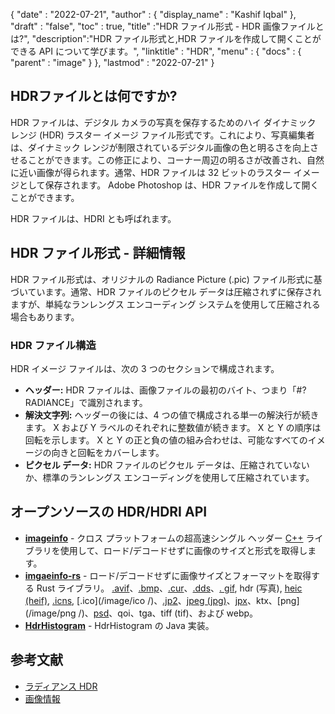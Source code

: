 {
  "date" : "2022-07-21",
  "author" : {
    "display_name" : "Kashif Iqbal"
},
  "draft" : "false",
  "toc" : true,
  "title" :"HDR ファイル形式 - HDR 画像ファイルとは?",
  "description":"HDR ファイル形式と,HDR ファイルを作成して開くことができる API について学びます。",
  "linktitle" : "HDR",
  "menu" : {
    "docs" : {
      "parent" : "image"
}
},
  "lastmod" : "2022-07-21"
}

## HDRファイルとは何ですか?

HDR ファイルは、デジタル カメラの写真を保存するためのハイ ダイナミック レンジ (HDR) ラスター イメージ ファイル形式です。これにより、写真編集者は、ダイナミック レンジが制限されているデジタル画像の色と明るさを向上させることができます。この修正により、コーナー周辺の明るさが改善され、自然に近い画像が得られます。通常、HDR ファイルは 32 ビットのラスター イメージとして保存されます。 Adobe Photoshop は、HDR ファイルを作成して開くことができます。

HDR ファイルは、HDRI とも呼ばれます。

## HDR ファイル形式 - 詳細情報

HDR ファイル形式は、オリジナルの Radiance Picture (.pic) ファイル形式に基づいています。通常、HDR ファイルのピクセル データは圧縮されずに保存されますが、単純なランレングス エンコーディング システムを使用して圧縮される場合もあります。

### HDR ファイル構造

HDR イメージ ファイルは、次の 3 つのセクションで構成されます。

* **ヘッダー:** HDR ファイルは、画像ファイルの最初のバイト、つまり「#?RADIANCE」で識別されます。
* **解決文字列:** ヘッダーの後には、4 つの値で構成される単一の解決行が続きます。 X および Y ラベルのそれぞれに整数値が続きます。 X と Y の順序は回転を示します。 X と Y の正と負の値の組み合わせは、可能なすべてのイメージの向きと回転をカバーします。
* **ピクセル データ:** HDR ファイルのピクセル データは、圧縮されていないか、標準のランレングス エンコーディングを使用して圧縮されています。

## オープンソースの HDR/HDRI API

* **[imageinfo](https://github.com/xiaozhuai/imageinfo)** - クロス プラットフォームの超高速シングル ヘッダー [C++](/programming/cpp/) ライブラリを使用して、ロード/デコードせずに画像のサイズと形式を取得します。
* **[imgaeinfo-rs](https://github.com/xiaozhuai/imageinfo-rs)** - ロード/デコードせずに画像サイズとフォーマットを取得する Rust ライブラリ。 [.avif](/image/avif/)、[.bmp](/image/bmp/)、[.cur](/image/cur/)、[.dds](/image/dds/)、[. gif](/image/gif/), hdr (写真), [heic (heif)](/image/heic/), [.icns](/image/icns/), [.ico](/image/ico /)、[.jp2](/image/jp2/)、[jpeg (jpg)](/image/jpeg/)、[jpx](/image/jpx/)、ktx、[png](/image/png /)、[psd](/image/psd/)、qoi、tga、tiff (tif)、および webp。
* **[HdrHistogram](https://github.com/HdrHistogram/HdrHistogram)** - HdrHistogram の Java 実装。

## 参考文献

* [ラディアンス HDR](http://paulbourke.net/dataformats/pic/)
* [画像情報](https://github.com/xiaozhuai/imageinfo)

